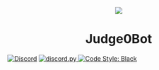 
<p align="center">
  <img src="https://i.imgur.com/vKqLL6V.png" >
</p>

<h1 align="center">
Judge0Bot
</h1>

[![Discord](https://discordapp.com/api/guilds/620615182116323328/embed.png)](https://discord.gg/fbty4Rk) 
<a href="https://github.com/Rapptz/discord.py/">
      <img src="https://img.shields.io/badge/discord-py-blue.svg" alt="discord.py">
</a>
<a href="https://github.com/ambv/black">
    <img src="https://img.shields.io/badge/code%20style-black-000000.svg" alt="Code Style: Black">
</a>